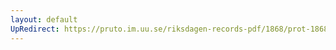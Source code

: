 ```yaml
---
layout: default
UpRedirect: https://pruto.im.uu.se/riksdagen-records-pdf/1868/prot-1868--ak--309/prot-1868--ak--309_034.pdf
---
```

